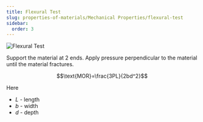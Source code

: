 ```yaml
---
title: Flexural Test
slug: properties-of-materials/Mechanical Properties/flexural-test
sidebar:
  order: 3
---
```


![Flexural Test](/props/flexural-test.png)

Support the material at 2 ends. Apply pressure perpendicular to the material
until the material fractures.

```math
\text{MOR}=\frac{3PL}{2bd^2}
```

Here

- $L$ - length
- $b$ - width
- $d$ - depth
